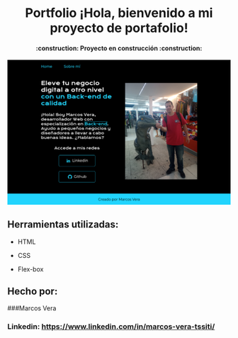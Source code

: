 <h1 align="center">  Portfolio ¡Hola, bienvenido a mi proyecto de portafolio! </h1>


<h4 align="center">
:construction: Proyecto en construcción :construction:
</h4>

![imagen](https://github.com/Mvera3900/Practicadeportafolio/blob/main/assets/Screenshot.png)
## Herramientas utilizadas:

* HTML

* CSS

* Flex-box

## Hecho por:

###Marcos Vera

### Linkedin: https://www.linkedin.com/in/marcos-vera-tssiti/
